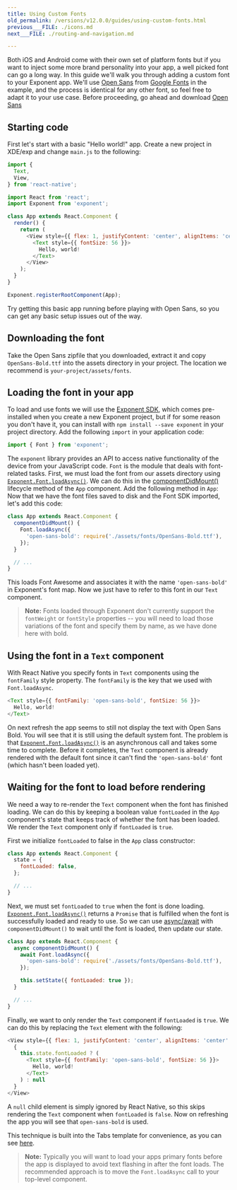 ```yaml
---
title: Using Custom Fonts
old_permalink: /versions/v12.0.0/guides/using-custom-fonts.html
previous___FILE: ./icons.md
next___FILE: ./routing-and-navigation.md

---
```


Both iOS and Android come with their own set of platform fonts but if you want to inject some more brand personality into your app, a well picked font can go a long way. In this guide we'll walk you through adding a custom font to your Exponent app. We'll use [Open Sans](https://fonts.google.com/specimen/Open+Sans) from [Google Fonts](https://fonts.google.com/) in the example, and the process is identical for any other font, so feel free to adapt it to your use case. Before proceeding, go ahead and download [Open Sans](https://fonts.google.com/specimen/Open+Sans)

## Starting code

First let's start with a basic "Hello world!" app. Create a new project in XDE/exp and change `main.js` to the following:

```javascript
import {
  Text,
  View,
} from 'react-native';

import React from 'react';
import Exponent from 'exponent';

class App extends React.Component {
  render() {
    return (
      <View style={{ flex: 1, justifyContent: 'center', alignItems: 'center' }}>
        <Text style={{ fontSize: 56 }}>
          Hello, world!
        </Text>
      </View>
    );
  }
}

Exponent.registerRootComponent(App);
```

Try getting this basic app running before playing with Open Sans, so you can get any basic setup issues out of the way.

## Downloading the font

Take the Open Sans zipfile that you downloaded, extract it and copy `OpenSans-Bold.ttf` into the assets directory in your project. The location we recommend is `your-project/assets/fonts`.

## Loading the font in your app

To load and use fonts we will use the [Exponent SDK](https://docs.getexponent.com/versions/sdk/index.html#exponent-sdk), which comes pre-installed when you create a new Exponent project, but if for some reason you don't have it, you can install with `npm install --save exponent` in your project directory. Add the following `import` in your application code:

```javascript
import { Font } from 'exponent';
```

The `exponent` library provides an API to access native functionality of the device from your JavaScript code. `Font` is the module that deals with font-related tasks. First, we must load the font from our assets directory using [`Exponent.Font.loadAsync()`](https://docs.getexponent.com/versions/sdk/font.html#Exponent.Font.loadAsync "Exponent.Font.loadAsync"). We can do this in the [componentDidMount()](https://facebook.github.io/react/docs/component-specs.html#mounting-componentdidmount) lifecycle method of the `App` component. Add the following method in `App`: Now that we have the font files saved to disk and the Font SDK imported, let's add this code:

```javascript
class App extends React.Component {
  componentDidMount() {
    Font.loadAsync({
      'open-sans-bold': require('./assets/fonts/OpenSans-Bold.ttf'),
    });
  }

  // ...
}
```

This loads Font Awesome and associates it with the name `'open-sans-bold'` in Exponent's font map. Now we just have to refer to this font in our `Text` component.

> **Note:** Fonts loaded through Exponent don't currently support the `fontWeight` or `fontStyle` properties -- you will need to load those variations of the font and specify them by name, as we have done here with bold.

## Using the font in a `Text` component

With React Native you specify fonts in `Text` components using the `fontFamily` style property. The `fontFamily` is the key that we used with `Font.loadAsync`.

```javascript
<Text style={{ fontFamily: 'open-sans-bold', fontSize: 56 }}>
  Hello, world!
</Text>
```

On next refresh the app seems to still not display the text with Open Sans Bold. You will see that it is still using the default system font. The problem is that [`Exponent.Font.loadAsync()`](https://docs.getexponent.com/versions/sdk/font.html#Exponent.Font.loadAsync "Exponent.Font.loadAsync") is an asynchronous call and takes some time to complete. Before it completes, the `Text` component is already rendered with the default font since it can't find the `'open-sans-bold'` font (which hasn't been loaded yet).

## Waiting for the font to load before rendering

We need a way to re-render the `Text` component when the font has finished loading. We can do this by keeping a boolean value `fontLoaded` in the `App` component's state that keeps track of whether the font has been loaded. We render the `Text` component only if `fontLoaded` is `true`.

First we initialize `fontLoaded` to false in the `App` class constructor:

```javascript
class App extends React.Component {
  state = {
    fontLoaded: false,
  };

  // ...
}
```

Next, we must set `fontLoaded` to `true` when the font is done loading. [`Exponent.Font.loadAsync()`](https://docs.getexponent.com/versions/sdk/font.html#Exponent.Font.loadAsync "Exponent.Font.loadAsync") returns a `Promise` that is fulfilled when the font is successfully loaded and ready to use. So we can use [async/await](https://blog.getexponent.com/react-native-meets-async-functions-3e6f81111173) with `componentDidMount()` to wait until the font is loaded, then update our state.

```javascript
class App extends React.Component {
  async componentDidMount() {
    await Font.loadAsync({
      'open-sans-bold': require('./assets/fonts/OpenSans-Bold.ttf'),
    });

    this.setState({ fontLoaded: true });
  }

  // ...
}
```

Finally, we want to only render the `Text` component if `fontLoaded` is `true`. We can do this by replacing the `Text` element with the following:

```javascript
<View style={{ flex: 1, justifyContent: 'center', alignItems: 'center' }}>
  {
    this.state.fontLoaded ? (
      <Text style={{ fontFamily: 'open-sans-bold', fontSize: 56 }}>
        Hello, world!
      </Text>
    ) : null
  }
</View>
```

A `null` child element is simply ignored by React Native, so this skips rendering the `Text` component when `fontLoaded` is `false`. Now on refreshing the app you will see that `open-sans-bold` is used.

This technique is built into the Tabs template for convenience, as you can see [here](https://github.com/exponent/new-project-template/blob/2fdf49b77090124c317e4eb73684f6bae782a4fd/main.js#L30-L50).

> **Note:** Typically you will want to load your apps primary fonts before the app is displayed to avoid text flashing in after the font loads. The recommended approach is to move the `Font.loadAsync` call to your top-level component.
